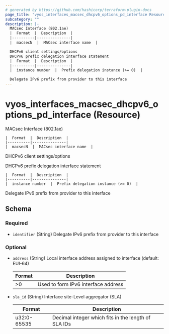 ```yaml
---
# generated by https://github.com/hashicorp/terraform-plugin-docs
page_title: "vyos_interfaces_macsec_dhcpv6_options_pd_interface Resource - vyos"
subcategory: ""
description: |-
  MACsec Interface (802.1ae)
  |  Format  |  Description  |
  |----------|---------------|
  |  macsecN  |  MACsec interface name  |

  DHCPv6 client settings/options
  DHCPv6 prefix delegation interface statement
  |  Format  |  Description  |
  |----------|---------------|
  |  instance number  |  Prefix delegation instance (>= 0)  |

  Delegate IPv6 prefix from provider to this interface
---
```


# vyos_interfaces_macsec_dhcpv6_options_pd_interface (Resource)

MACsec Interface (802.1ae)

    |  Format  |  Description  |
    |----------|---------------|
    |  macsecN  |  MACsec interface name  |

DHCPv6 client settings/options

DHCPv6 prefix delegation interface statement

    |  Format  |  Description  |
    |----------|---------------|
    |  instance number  |  Prefix delegation instance (>= 0)  |

Delegate IPv6 prefix from provider to this interface



<!-- schema generated by tfplugindocs -->
## Schema

### Required

- `identifier` (String) Delegate IPv6 prefix from provider to this interface

### Optional

- `address` (String) Local interface address assigned to interface (default: EUI-64)

    |  Format  |  Description  |
    |----------|---------------|
    |  >0  |  Used to form IPv6 interface address  |
- `sla_id` (String) Interface site-Level aggregator (SLA)

    |  Format  |  Description  |
    |----------|---------------|
    |  u32:0-65535  |  Decimal integer which fits in the length of SLA IDs  |
